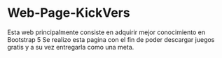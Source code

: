 # Web-Page-KickVers
Esta web principalmente consiste en adquirir mejor conocimiento en Bootstrap 5
Se realizo esta pagina con el fin de poder descargar juegos gratis y a su vez entregarla como una meta.

